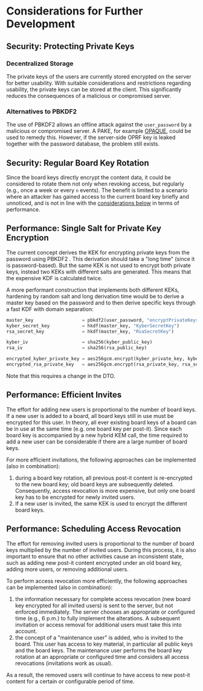 # Considerations for Further Development

## Security: Protecting Private Keys

### Decentralized Storage

The private keys of the users are currently stored encrypted on the server for better usability. With suitable considerations
and restrictions regarding usability, the private keys can be stored at the client. This significantly reduces the consequences
of a malicious or compromised server.

### Alternatives to PBKDF2

The use of PBKDF2 allows an offline attack against the `user_password` by a malicious or compromised server. A PAKE, for
example [OPAQUE](https://eprint.iacr.org/2018/163.pdf), could be used to remedy this. However, if the server-side OPRF key
is leaked together with the password database, the problem still exists.

## Security: Regular Board Key Rotation

Since the board keys directly encrypt the content data, it could be considered to rotate them not only when revoking access,
but regularly (e.g., once a week or every `n` events). The benefit is limited to a scenario where an attacker has gained
access to the current board key briefly and unnoticed, and is not in line with the [considerations below](#performance-efficient-invites)
in terms of performance.

## Performance: Single Salt for Private Key Encryption

The current concept derives the KEK for encrypting private keys from the password using PBKDF2 . This derivation should
take a "long time" (since it is password-based). But the same KEK is not used to encrypt both private keys, instead two
KEKs with different salts are generated. This means that the expensive KDF is calculated twice.

A more performant construction that implements both different KEKs, hardening by random salt and long derivation time would
be to derive a master key based on the password and to then derive specific keys through a fast KDF with domain separation:

```python
master_key                  = pbkdf2(user_password, "encryptPrivateKeys" || salt)
kyber_secret_key            = hkdf(master_key, "KyberSecretKey")
rsa_secret_key              = hkdf(master_key, "RsaSecretKey")

kyber_iv                    = sha256(kyber_public_key)
rsa_iv                      = sha256(rsa_public_key)

encrypted_kyber_private_key = aes256gcm.encrypt(kyber_private_key, kyber_secret_key, kyber_iv)
encrypted_rsa_private_key   = aes256gcm.encrypt(rsa_private_key, rsa_secret_key, rsa_iv)
```

Note that this requires a change in the DTO.

## Performance: Efficient Invites

The effort for adding new users is proportional to the number of board keys. If a new user is added to a board, all board
keys still in use must be encrypted for this user. In theory, all ever existing board keys of a board can be in use at
the same time (e.g. one board key per post-it). Since each board key is accompanied by a new hybrid KEM call, the time required
to add a new user can be considerable if there are a large number of board keys.

For more efficient invitations, the following approaches can be implemented (also in combination):

1. during a board key rotation, all previous post-it content is re-encrypted to the new board key; old board keys are subsequently
   deleted. Consequently, access revocation is more expensive, but only one board key has to be encrypted for newly invited users.
2. If a new user is invited, the same KEK is used to encrypt the different board keys.

## Performance: Scheduling Access Revocation

The effort for removing invited users is proportional to the number of board keys multiplied by the number of invited users.
During this process, it is also important to ensure that no other activities cause an inconsistent state, such as adding
new post-it content encrypted under an old board key, adding more users, or removing additional users.

To perform access revocation more efficiently, the following approaches can be implemented (also in combination):

1. the information necessary for complete access revocation (new board key encrypted for all invited users) is sent to the
   server, but not enforced immediately. The server chooses an appropriate or configured time (e.g., 6 p.m.) to fully implement
   the alterations. A subsequent invitation or access removal for additional users must take this into account.
2. the concept of a "maintenance user" is added, who is invited to the board. This user has access to key material, in
   particular all public keys and the board keys. The maintenance user performs the board key rotation at an appropriate
   or configured time and considers all access revocations (invitations work as usual).

As a result, the removed users will continue to have access to new post-it content for a certain or configurable period of time.
